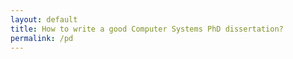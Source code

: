 ```yaml
---
layout: default
title: How to write a good Computer Systems PhD dissertation?
permalink: /pd
---
```


